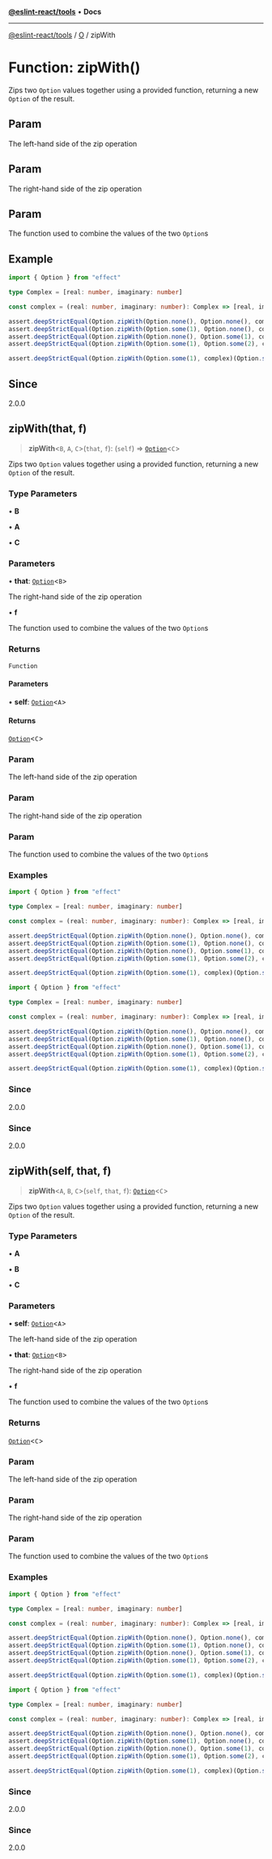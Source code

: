 [**@eslint-react/tools**](../../../README.md) • **Docs**

***

[@eslint-react/tools](../../../README.md) / [O](../README.md) / zipWith

# Function: zipWith()

Zips two `Option` values together using a provided function, returning a new `Option` of the result.

## Param

The left-hand side of the zip operation

## Param

The right-hand side of the zip operation

## Param

The function used to combine the values of the two `Option`s

## Example

```ts
import { Option } from "effect"

type Complex = [real: number, imaginary: number]

const complex = (real: number, imaginary: number): Complex => [real, imaginary]

assert.deepStrictEqual(Option.zipWith(Option.none(), Option.none(), complex), Option.none())
assert.deepStrictEqual(Option.zipWith(Option.some(1), Option.none(), complex), Option.none())
assert.deepStrictEqual(Option.zipWith(Option.none(), Option.some(1), complex), Option.none())
assert.deepStrictEqual(Option.zipWith(Option.some(1), Option.some(2), complex), Option.some([1, 2]))

assert.deepStrictEqual(Option.zipWith(Option.some(1), complex)(Option.some(2)), Option.some([2, 1]))
```

## Since

2.0.0

## zipWith(that, f)

> **zipWith**\<`B`, `A`, `C`\>(`that`, `f`): (`self`) => [`Option`](../type-aliases/Option.md)\<`C`\>

Zips two `Option` values together using a provided function, returning a new `Option` of the result.

### Type Parameters

• **B**

• **A**

• **C**

### Parameters

• **that**: [`Option`](../type-aliases/Option.md)\<`B`\>

The right-hand side of the zip operation

• **f**

The function used to combine the values of the two `Option`s

### Returns

`Function`

#### Parameters

• **self**: [`Option`](../type-aliases/Option.md)\<`A`\>

#### Returns

[`Option`](../type-aliases/Option.md)\<`C`\>

### Param

The left-hand side of the zip operation

### Param

The right-hand side of the zip operation

### Param

The function used to combine the values of the two `Option`s

### Examples

```ts
import { Option } from "effect"

type Complex = [real: number, imaginary: number]

const complex = (real: number, imaginary: number): Complex => [real, imaginary]

assert.deepStrictEqual(Option.zipWith(Option.none(), Option.none(), complex), Option.none())
assert.deepStrictEqual(Option.zipWith(Option.some(1), Option.none(), complex), Option.none())
assert.deepStrictEqual(Option.zipWith(Option.none(), Option.some(1), complex), Option.none())
assert.deepStrictEqual(Option.zipWith(Option.some(1), Option.some(2), complex), Option.some([1, 2]))

assert.deepStrictEqual(Option.zipWith(Option.some(1), complex)(Option.some(2)), Option.some([2, 1]))
```

```ts
import { Option } from "effect"

type Complex = [real: number, imaginary: number]

const complex = (real: number, imaginary: number): Complex => [real, imaginary]

assert.deepStrictEqual(Option.zipWith(Option.none(), Option.none(), complex), Option.none())
assert.deepStrictEqual(Option.zipWith(Option.some(1), Option.none(), complex), Option.none())
assert.deepStrictEqual(Option.zipWith(Option.none(), Option.some(1), complex), Option.none())
assert.deepStrictEqual(Option.zipWith(Option.some(1), Option.some(2), complex), Option.some([1, 2]))

assert.deepStrictEqual(Option.zipWith(Option.some(1), complex)(Option.some(2)), Option.some([2, 1]))
```

### Since

2.0.0

### Since

2.0.0

## zipWith(self, that, f)

> **zipWith**\<`A`, `B`, `C`\>(`self`, `that`, `f`): [`Option`](../type-aliases/Option.md)\<`C`\>

Zips two `Option` values together using a provided function, returning a new `Option` of the result.

### Type Parameters

• **A**

• **B**

• **C**

### Parameters

• **self**: [`Option`](../type-aliases/Option.md)\<`A`\>

The left-hand side of the zip operation

• **that**: [`Option`](../type-aliases/Option.md)\<`B`\>

The right-hand side of the zip operation

• **f**

The function used to combine the values of the two `Option`s

### Returns

[`Option`](../type-aliases/Option.md)\<`C`\>

### Param

The left-hand side of the zip operation

### Param

The right-hand side of the zip operation

### Param

The function used to combine the values of the two `Option`s

### Examples

```ts
import { Option } from "effect"

type Complex = [real: number, imaginary: number]

const complex = (real: number, imaginary: number): Complex => [real, imaginary]

assert.deepStrictEqual(Option.zipWith(Option.none(), Option.none(), complex), Option.none())
assert.deepStrictEqual(Option.zipWith(Option.some(1), Option.none(), complex), Option.none())
assert.deepStrictEqual(Option.zipWith(Option.none(), Option.some(1), complex), Option.none())
assert.deepStrictEqual(Option.zipWith(Option.some(1), Option.some(2), complex), Option.some([1, 2]))

assert.deepStrictEqual(Option.zipWith(Option.some(1), complex)(Option.some(2)), Option.some([2, 1]))
```

```ts
import { Option } from "effect"

type Complex = [real: number, imaginary: number]

const complex = (real: number, imaginary: number): Complex => [real, imaginary]

assert.deepStrictEqual(Option.zipWith(Option.none(), Option.none(), complex), Option.none())
assert.deepStrictEqual(Option.zipWith(Option.some(1), Option.none(), complex), Option.none())
assert.deepStrictEqual(Option.zipWith(Option.none(), Option.some(1), complex), Option.none())
assert.deepStrictEqual(Option.zipWith(Option.some(1), Option.some(2), complex), Option.some([1, 2]))

assert.deepStrictEqual(Option.zipWith(Option.some(1), complex)(Option.some(2)), Option.some([2, 1]))
```

### Since

2.0.0

### Since

2.0.0
